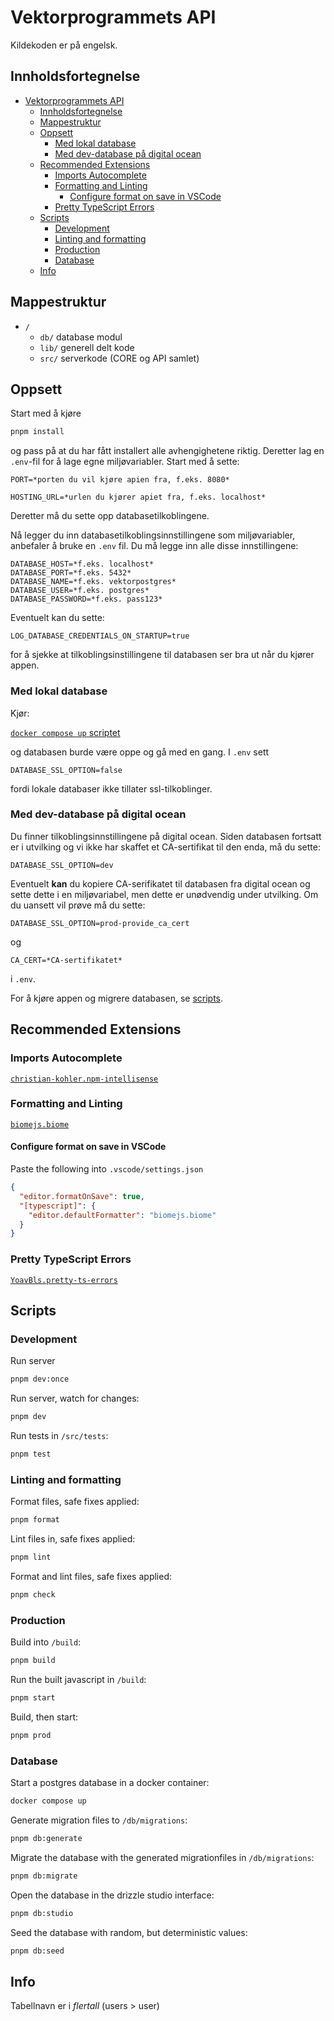 # Vektorprogrammets API

Kildekoden er på engelsk.

## Innholdsfortegnelse

- [Vektorprogrammets API](#vektorprogrammets-api)
  - [Innholdsfortegnelse](#innholdsfortegnelse)
  - [Mappestruktur](#mappestruktur)
  - [Oppsett](#oppsett)
    - [Med lokal database](#med-lokal-database)
    - [Med dev-database på digital ocean](#med-dev-database-på-digital-ocean)
  - [Recommended Extensions](#recommended-extensions)
    - [Imports Autocomplete](#imports-autocomplete)
    - [Formatting and Linting](#formatting-and-linting)
      - [Configure format on save in VSCode](#configure-format-on-save-in-vscode)
    - [Pretty TypeScript Errors](#pretty-typescript-errors)
  - [Scripts](#scripts)
    - [Development](#development)
    - [Linting and formatting](#linting-and-formatting)
    - [Production](#production)
    - [Database](#database)
  - [Info](#info)

## Mappestruktur

- `/`
  - `db/` database modul
  - `lib/` generell delt kode
  - `src/` serverkode (CORE og API samlet)

## Oppsett

Start med å kjøre

```sh
pnpm install
```

og pass på at du har fått installert alle avhengighetene riktig.
Deretter lag en `.env`-fil for å lage egne miljøvariabler.
Start med å sette:

```.env
PORT=*porten du vil kjøre apien fra, f.eks. 8080*

HOSTING_URL=*urlen du kjører apiet fra, f.eks. localhost*
```

Deretter må du sette opp databasetilkoblingene.

Nå legger du inn databasetilkoblingsinnstillingene som miljøvariabler, anbefaler å bruke en `.env` fil.
Du må legge inn alle disse innstillingene:

```.env
DATABASE_HOST=*f.eks. localhost*
DATABASE_PORT=*f.eks. 5432*
DATABASE_NAME=*f.eks. vektorpostgres*
DATABASE_USER=*f.eks. postgres*
DATABASE_PASSWORD=*f.eks. pass123*
```

Eventuelt kan du sette:

```.env
LOG_DATABASE_CREDENTIALS_ON_STARTUP=true
```

for å sjekke at tilkoblingsinstillingene til databasen ser bra ut når du kjører appen.

### Med lokal database

Kjør:

[`docker compose up` scriptet](#database)

og databasen burde være oppe og gå med en gang.
I `.env` sett

```.env
DATABASE_SSL_OPTION=false
```

fordi lokale databaser ikke tillater ssl-tilkoblinger.

### Med dev-database på digital ocean

Du finner tilkoblingsinnstillingene på digital ocean.
Siden databasen fortsatt er i utvilking og vi ikke har skaffet et CA-sertifikat til den enda, må du sette:

```.env
DATABASE_SSL_OPTION=dev
```

Eventuelt **kan** du kopiere CA-serifikatet til databasen fra digital ocean og sette dette i en miljøvariabel, men dette er unødvendig under utvilking.
Om du uansett vil prøve må du sette:

```.env
DATABASE_SSL_OPTION=prod-provide_ca_cert
```

og

```.env
CA_CERT=*CA-sertifikatet*
```

i `.env`.

For å kjøre appen og migrere databasen, se [scripts](#database).

## Recommended Extensions

### Imports Autocomplete

[`christian-kohler.npm-intellisense`](<https://marketplace.visualstudio.com/items?itemName=christian-kohler.npm-intellisense>)

### Formatting and Linting

[`biomejs.biome`](https://marketplace.visualstudio.com/items?itemName=biomejs.biome)

#### Configure format on save in VSCode

Paste the following into `.vscode/settings.json`

```json
{
  "editor.formatOnSave": true,
  "[typescript]": {
    "editor.defaultFormatter": "biomejs.biome"
  }
}
```

### Pretty TypeScript Errors

[`YoavBls.pretty-ts-errors`](https://marketplace.visualstudio.com/items?itemName=yoavbls.pretty-ts-errors)

## Scripts

### Development

Run server

```sh
pnpm dev:once
```

Run server, watch for changes:

```sh
pnpm dev
```

Run tests in `/src/tests`:

```sh
pnpm test
```

### Linting and formatting

Format files, safe fixes applied:

```sh
pnpm format
```

Lint files in, safe fixes applied:

```sh
pnpm lint
```

Format and lint files, safe fixes applied:

```sh
pnpm check
```

### Production

Build into `/build`:

```sh
pnpm build
```

Run the built javascript in `/build`:

```sh
pnpm start
```

Build, then start:

```sh
pnpm prod
```

### Database

Start a postgres database in a docker container:

```sh
docker compose up
```

Generate migration files to `/db/migrations`:

```sh
pnpm db:generate
```

Migrate the database with the generated migrationfiles in `/db/migrations`:

```sh
pnpm db:migrate
```

Open the database in the drizzle studio interface:

```sh
pnpm db:studio
```

Seed the database with random, but deterministic values:

```sh
pnpm db:seed
```

## Info

Tabellnavn er i *flertall* (users > user)
